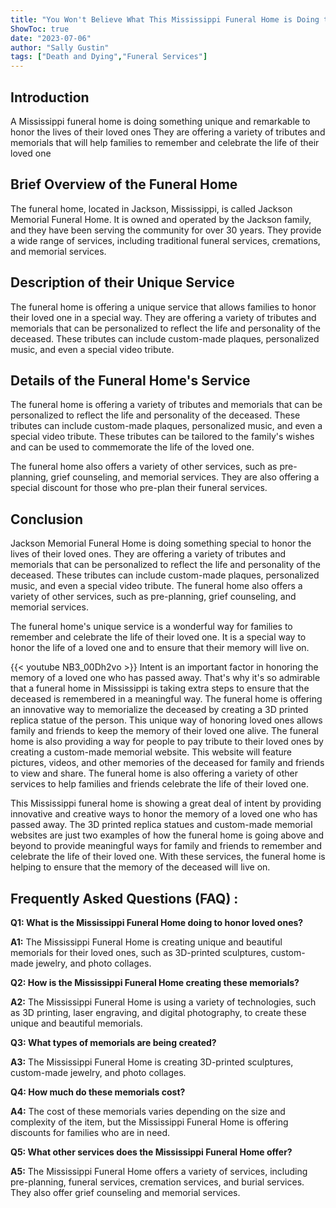 ```yaml
---
title: "You Won't Believe What This Mississippi Funeral Home is Doing to Honor Loved Ones!"
ShowToc: true 
date: "2023-07-06"
author: "Sally Gustin" 
tags: ["Death and Dying","Funeral Services"]
---
```

## Introduction 

A Mississippi funeral home is doing something unique and remarkable to honor the lives of their loved ones They are offering a variety of tributes and memorials that will help families to remember and celebrate the life of their loved one 

## Brief Overview of the Funeral Home 

The funeral home, located in Jackson, Mississippi, is called Jackson Memorial Funeral Home. It is owned and operated by the Jackson family, and they have been serving the community for over 30 years. They provide a wide range of services, including traditional funeral services, cremations, and memorial services. 

## Description of their Unique Service 

The funeral home is offering a unique service that allows families to honor their loved one in a special way. They are offering a variety of tributes and memorials that can be personalized to reflect the life and personality of the deceased. These tributes can include custom-made plaques, personalized music, and even a special video tribute. 

## Details of the Funeral Home's Service 

The funeral home is offering a variety of tributes and memorials that can be personalized to reflect the life and personality of the deceased. These tributes can include custom-made plaques, personalized music, and even a special video tribute. These tributes can be tailored to the family's wishes and can be used to commemorate the life of the loved one. 

The funeral home also offers a variety of other services, such as pre-planning, grief counseling, and memorial services. They are also offering a special discount for those who pre-plan their funeral services. 

## Conclusion 

Jackson Memorial Funeral Home is doing something special to honor the lives of their loved ones. They are offering a variety of tributes and memorials that can be personalized to reflect the life and personality of the deceased. These tributes can include custom-made plaques, personalized music, and even a special video tribute. The funeral home also offers a variety of other services, such as pre-planning, grief counseling, and memorial services. 

The funeral home's unique service is a wonderful way for families to remember and celebrate the life of their loved one. It is a special way to honor the life of a loved one and to ensure that their memory will live on.

{{< youtube NB3_00Dh2vo >}} 
Intent is an important factor in honoring the memory of a loved one who has passed away. That's why it's so admirable that a funeral home in Mississippi is taking extra steps to ensure that the deceased is remembered in a meaningful way. The funeral home is offering an innovative way to memorialize the deceased by creating a 3D printed replica statue of the person. This unique way of honoring loved ones allows family and friends to keep the memory of their loved one alive. The funeral home is also providing a way for people to pay tribute to their loved ones by creating a custom-made memorial website. This website will feature pictures, videos, and other memories of the deceased for family and friends to view and share. The funeral home is also offering a variety of other services to help families and friends celebrate the life of their loved one.

This Mississippi funeral home is showing a great deal of intent by providing innovative and creative ways to honor the memory of a loved one who has passed away. The 3D printed replica statues and custom-made memorial websites are just two examples of how the funeral home is going above and beyond to provide meaningful ways for family and friends to remember and celebrate the life of their loved one. With these services, the funeral home is helping to ensure that the memory of the deceased will live on.

## Frequently Asked Questions (FAQ) :
**Q1: What is the Mississippi Funeral Home doing to honor loved ones?**

**A1:** The Mississippi Funeral Home is creating unique and beautiful memorials for their loved ones, such as 3D-printed sculptures, custom-made jewelry, and photo collages.

**Q2: How is the Mississippi Funeral Home creating these memorials?**

**A2:** The Mississippi Funeral Home is using a variety of technologies, such as 3D printing, laser engraving, and digital photography, to create these unique and beautiful memorials.

**Q3: What types of memorials are being created?**

**A3:** The Mississippi Funeral Home is creating 3D-printed sculptures, custom-made jewelry, and photo collages.

**Q4: How much do these memorials cost?**

**A4:** The cost of these memorials varies depending on the size and complexity of the item, but the Mississippi Funeral Home is offering discounts for families who are in need.

**Q5: What other services does the Mississippi Funeral Home offer?**

**A5:** The Mississippi Funeral Home offers a variety of services, including pre-planning, funeral services, cremation services, and burial services. They also offer grief counseling and memorial services.



